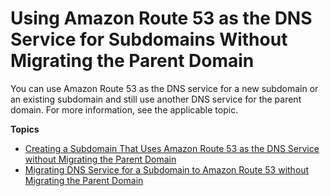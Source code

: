 # Using Amazon Route 53 as the DNS Service for Subdomains Without Migrating the Parent Domain<a name="creating-migrating"></a>

You can use Amazon Route 53 as the DNS service for a new subdomain or an existing subdomain and still use another DNS service for the parent domain\. For more information, see the applicable topic\.

**Topics**
+ [Creating a Subdomain That Uses Amazon Route 53 as the DNS Service without Migrating the Parent Domain](CreatingNewSubdomain.md)
+ [Migrating DNS Service for a Subdomain to Amazon Route 53 without Migrating the Parent Domain](MigratingSubdomain.md)